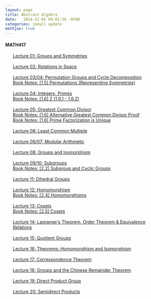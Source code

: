 ```yaml
---
layout: page
title: Abstract Algebra
date:   2024-12-05 09:01:36 -0700
categories: jekyll update
mathjax: true
---
```

<h4> MATH417 </h4>
<ol style="list-style-type:none;">
       <li><a href="/jekyll/update/2025/01/24/math417-01-groups-and-symmetries.html">
       Lecture 01: Groups and Symmetries
       </a></li>
	   <!------2------->
	   <br>
       <li><a href="/jekyll/update/2025/01/25/math417-02-rotations-in-space.html">
       Lecture 02: Rotations in Space
       </a></li>
	   <!-------------->
	   <!------3------->
	   <!-------------->
	   <br>
       <li><a href="/jekyll/update/2025/01/26/math417-03-permutation-groups-cycle-decomposition.html">
       Lecture 03/04: Permutation Groups and Cycle Decomposition
       </a></li>
       <li><a href="/jekyll/update/2024/11/13/1.5-permutations.html">
       Book Notes: [1.5] Permutations (Representing Symmetries)
       </a></li>
	   <!-------------->
	   <!------4------->
	   <!-------------->
	   <br>
       <li><a href="/jekyll/update/2025/01/27/math417-04-integers.html">
       Lecture 04: Integers, Primes
       </a></li>
	   <li><a href="/jekyll/update/2024/11/01/1.6-z.html">
       Book Notes: [1.6] Z (1.6.1 - 1.6.2)
       </a></li>
	   <!-------------->
	   <!------5------->
	   <!-------------->
	   <br>
       <li><a href="/jekyll/update/2025/01/28/math417-05-gcd.html">
       Lecture 05: Greatest Common Divisor
       </a></li>
	   <li><a href="/jekyll/update/2024/11/04/1.6-gcd.html">
       Book Notes: [1.6] Alternative Greatest Common Divisor Proof
       </a></li>
	   <li><a href="/jekyll/update/2024/11/05/1.6-prime-factorization-unique.html">
       Book Notes: [1.6] Prime Factorization is Unique
       </a></li>
	   <!-------------->
	   <!------6------->
	   <!-------------->
	   <br>
       <li><a href="/jekyll/update/2025/01/29/math417-06-lcm.html">
       Lecture 06: Least Common Multiple
       </a></li>
	   <!-------------->
	   <!------7------->
	   <!-------------->
	   <br>
       <li><a href="/jekyll/update/2025/01/30/math417-07-modular-arithmetic.html">
       Lecture 06/07: Modular Arithmetic
       </a></li>
	   <!-------------->
	   <!------8------->
	   <!-------------->
	   <br>
       <li><a href="/jekyll/update/2025/02/01/math417-08-groups-and-isomorphism.html">
       Lecture 08: Groups and Isomorphism
       </a></li>
	   <!-------------->
	   <!------9------->
	   <!-------------->
	   <br>
       <li><a href="/jekyll/update/2025/02/02/math417-09-subgroups.html">
       Lecture 09/10: Subgroups
       </a></li>
	   <li><a href="/jekyll/update/2024/11/10/2.2-subgroups.html">
       Book Notes: [2.2] Subgroup and Cyclic Groups
       </a></li>
	   <!-------------->
	   <!------11------->
	   <!-------------->
	   <br>
       <li><a href="/jekyll/update/2025/02/03/math417-11-dihedral-groups.html">
       Lecture 11: Dihedral Groups 
       </a></li>
	   <!-------------->
	   <!------12------->
	   <!-------------->
	   <br>
       <li><a href="/jekyll/update/2025/02/04/math417-12-homomorphism.html">
       Lecture 12: Homomorphism
       </a></li>
	   <li><a href="/jekyll/update/2024/11/11/2.4-homomorphisms-isomorphisms.html">
       Book Notes: [2.4] Homomorphisms
       </a></li>
	   <!-------------->
	   <!------13------->
	   <!-------------->
	   <br>
       <li><a href="/jekyll/update/2025/02/05/math417-13-cosets.html">
       Lecture 13: Cosets
       </a></li>
	   <li><a href="/jekyll/update/2025/01/01/2.5-cosets-lagrange.html">
        Book Notes: [2.5] Cosets
       </a></li>
	   <!-------------->
	   <!------14------->
	   <!-------------->
	   <br>
       <li><a href="/jekyll/update/2025/02/06/math417-14-lagrange-order-equivalence.html">
       Lecture 14: Lagrange's Theorem, Order Theorem & Equivalence Relations
       </a></li>
	   <!-------------->
	   <!------15------->
	   <!-------------->
	   <br>
       <li><a href="/jekyll/update/2025/02/07/math417-15-quotient-groups.html">
       Lecture 15: Quotient Groups
       </a></li>
	   <!-------------->
	   <!------16------->
	   <!-------------->
	   <br>
       <li><a href="/jekyll/update/2025/02/08/math417-16-theorems-homomorphism-and-isomorphism.html">
       Lecture 16: Theorems: Homomorphism and Isomorphism
       </a></li>
	   <!-------------->
	   <!------17------->
	   <!-------------->
	   <br>
       <li><a href="/jekyll/update/2025/02/09/math417-17-correspondence-theorem.html">
       Lecture 17: Correspondence Theorem
       </a></li>
	   <!-------------->
	   <!------18------->
	   <!-------------->
	   <br>
       <li><a href="/jekyll/update/2025/02/10/math417-18-direct-groups-chinese-remainder.html">
       Lecture 18: Groups and the Chinese Remainder Theorem
       </a></li>
	   <!-------------->
	   <!------19------->
	   <!-------------->
	   <br>
       <li><a href="/jekyll/update/2025/02/11/math417-19-direct-product-group.html">
       Lecture 19: Direct Product Group
       </a></li>
	   <!-------------->
	   <!------20------->
	   <!-------------->
	   <br>
       <li><a href="/jekyll/update/2025/02/12/math417-20-semidirect-products.html">
       Lecture 20: Semidirect Products
       </a></li>
   </ol>
<br>
<br>